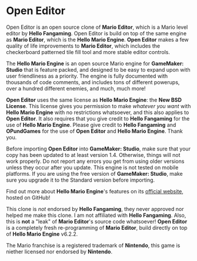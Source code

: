 # Open Editor
Open Editor is an open source clone of **Mario Editor**, which is a Mario level editor by **Hello Fangaming**. Open Editor is build on top of the same engine as **Mario Editor**, which is the **Hello Mario Engine**. **Open Editor** makes a few quality of life improvements to **Mario Editor**, which includes the checkerboard patterned tile fill tool and more stable editor controls.

The **Hello Mario Engine** is an open source Mario engine for **GameMaker: Studio** that is feature packed, and designed to be easy to expand upon with user friendliness as a priority. The engine is fully documented with thousands of code comments, and includes tons of different powerups, over a hundred different enemies, and much, much more!

**Open Editor** uses the same license as **Hello Mario Engine**: the **New BSD License**. This license gives you permission to make *whatever you want* with **Hello Mario Engine** with no restrictions whatsoever, and this also applies to **Open Editor**. It also requires that you give credit to **Hello Fangaming** for the use of **Hello Mario Engine**. Please give credit to **Hello Fangaming** and **OPundGames** for the use of **Open Editor** and **Hello Mario Engine**. Thank you.

Before importing **Open Editor** into **GameMaker: Studio**, make sure that your copy has been updated to at least version 1.4. Otherwise, things will not work properly. Do not report any errors you get from using older versions unless they occur after you update. This engine is not tested on mobile platforms. If you are using the free version of **GameMaker: Studio**, make sure you upgrade it to the Standard version before importing.

Find out more about **Hello Mario Engine**'s features on its [official website](http://hellofangaming.github.io/HelloMarioEngine/), hosted on GitHub!

This clone is *not* endorsed by **Hello Fangaming**, they never approved nor helped me make this clone. I am not affiliated with **Hello Fangaming**. Also, this is **not** a "leak" of **Mario Editor**'s source code whatsoever! **Open Editor** is a completely fresh re-programming of **Mario Editor**, build directly on top of **Hello Mario Engine** v6.2.2.

The Mario franchise is a registered trademark of **Nintendo**, this game is niether licensed nor endorsed by **Nintendo**.
